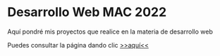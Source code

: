 # Desarrollo Web MAC 2022
Aquí pondré mis proyectos que realice en la materia de desarrollo web

Puedes consultar la página dando clic [>>aquí<<](https://huchindamian.github.io/DesarrolloWebMAC2022/)
